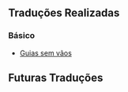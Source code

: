 Traduções Realizadas
--------------------
### Básico
- [Guias sem vãos](https://github.com/erickpatrick/traducoes/blob/master/artigos/design/20140520-grids-sem-vaos.md)

Futuras Traduções
-----------------
